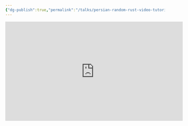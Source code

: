 ```yaml
---
{"dg-publish":true,"permalink":"/talks/persian-random-rust-video-tutorials/","created":"2022-09-11T12:57:48.614+01:00","updated":"2023-08-28T14:02:32.955+01:00"}
---
```





<iframe width="560" height="315" src="https://www.youtube.com/embed/videoseries?list=PLH9G_m3SzhWvPqP2eF-aHikD1Q6wU4EOW"
	title="YouTube video player" frameborder="0"
	allow="accelerometer; autoplay; clipboard-write; encrypted-media; gyroscope; picture-in-picture"
	allowfullscreen></iframe>
